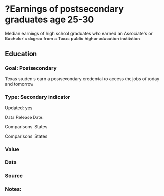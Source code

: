 # ?Earnings of postsecondary graduates age 25-30
Median earnings of high school graduates who earned an Associate's or Bachelor's degree from a Texas public higher education institution
## Education
### Goal: Postsecondary
Texas students earn a postsecondary credential to access the jobs of today and tomorrow
### Type: Secondary indicator
Updated: yes
Data Release Date: 

Comparisons: States

Comparisons: States

### Value

### Data

### Source

### Notes:
